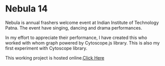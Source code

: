 # Nebula 14

Nebula is annual frashers welcome event at Indian Institute of Technology Patna. The event have singing, dancing and drama performances. 

In my effort to appreciate their performance, I have created this who worked with whom graph powered by Cytoscope.js library. This is also my first experiment with Cytoscope library.

This working project is hosted online.[Click Here](http://graphlab.byethost7.com/Graph_Viz/Nebula_14_Graph_viz/ "Nebula 14")
